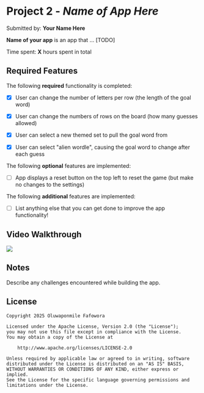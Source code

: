 # Project 2 - *Name of App Here*

Submitted by: **Your Name Here**

**Name of your app** is an app that ... [TODO] 

Time spent: **X** hours spent in total

## Required Features

The following **required** functionality is completed:

- [x] User can change the number of letters per row (the length of the goal word)
- [x] User can change the numbers of rows on the board (how many guesses allowed)
- [x] User can select a new themed set to pull the goal word from
- [x] User can select "alien wordle", causing the goal word to change after each guess


The following **optional** features are implemented:

- [ ] App displays a reset button on the top left to reset the game (but make no changes to the settings)

The following **additional** features are implemented:

- [ ] List anything else that you can get done to improve the app functionality!

## Video Walkthrough

<div>
    <a href="https://www.loom.com/share/c2aa88fadadf4fc7a90022f4beaf07c2">
    </a>
    <a href="https://www.loom.com/share/c2aa88fadadf4fc7a90022f4beaf07c2">
      <img style="max-width:300px;" src="https://cdn.loom.com/sessions/thumbnails/c2aa88fadadf4fc7a90022f4beaf07c2-19f3da222daeab2b-full-play.gif">
    </a>
  </div>

## Notes

Describe any challenges encountered while building the app.

## License

    Copyright 2025 Oluwaponmile Fafowora

    Licensed under the Apache License, Version 2.0 (the "License");
    you may not use this file except in compliance with the License.
    You may obtain a copy of the License at

        http://www.apache.org/licenses/LICENSE-2.0

    Unless required by applicable law or agreed to in writing, software
    distributed under the License is distributed on an "AS IS" BASIS,
    WITHOUT WARRANTIES OR CONDITIONS OF ANY KIND, either express or implied.
    See the License for the specific language governing permissions and
    limitations under the License.
